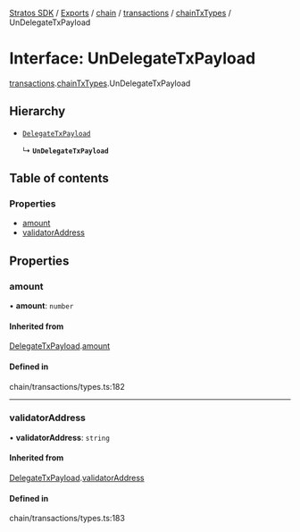 [Stratos SDK](../README.md) / [Exports](../modules.md) / [chain](../modules/chain.md) / [transactions](../modules/chain.transactions.md) / [chainTxTypes](../modules/chain.transactions.chainTxTypes.md) / UnDelegateTxPayload

# Interface: UnDelegateTxPayload

[transactions](../modules/chain.transactions.md).[chainTxTypes](../modules/chain.transactions.chainTxTypes.md).UnDelegateTxPayload

## Hierarchy

- [`DelegateTxPayload`](chain.transactions.chainTxTypes.DelegateTxPayload.md)

  ↳ **`UnDelegateTxPayload`**

## Table of contents

### Properties

- [amount](chain.transactions.chainTxTypes.UnDelegateTxPayload.md#amount)
- [validatorAddress](chain.transactions.chainTxTypes.UnDelegateTxPayload.md#validatoraddress)

## Properties

### amount

• **amount**: `number`

#### Inherited from

[DelegateTxPayload](chain.transactions.chainTxTypes.DelegateTxPayload.md).[amount](chain.transactions.chainTxTypes.DelegateTxPayload.md#amount)

#### Defined in

chain/transactions/types.ts:182

___

### validatorAddress

• **validatorAddress**: `string`

#### Inherited from

[DelegateTxPayload](chain.transactions.chainTxTypes.DelegateTxPayload.md).[validatorAddress](chain.transactions.chainTxTypes.DelegateTxPayload.md#validatoraddress)

#### Defined in

chain/transactions/types.ts:183
